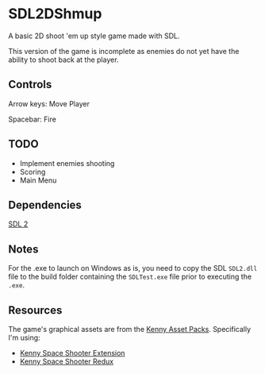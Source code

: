 # SDL2DShmup
A basic 2D shoot 'em up style game made with SDL.

This version of the game is incomplete as enemies do not yet have the ability to shoot back at the player.

## Controls

Arrow keys: Move Player

Spacebar: Fire

## TODO

- Implement enemies shooting
- Scoring
- Main Menu

## Dependencies

[SDL 2](https://github.com/libsdl-org/SDL/tree/SDL2)

## Notes

For the .exe to launch on Windows as is, you need to copy the SDL `SDL2.dll` file to the build folder containing the
`SDLTest.exe` file prior to executing the `.exe`.

## Resources

The game's graphical assets are from the [Kenny Asset Packs](https://kenney.nl/assets). Specifically I'm using:

- [Kenny Space Shooter Extension](https://kenney.nl/assets/space-shooter-extension)
- [Kenny Space Shooter Redux](https://kenney.nl/assets/space-shooter-redux)
